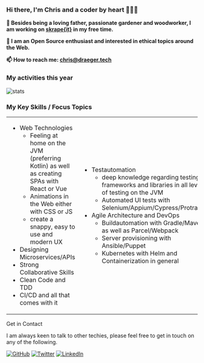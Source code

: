 ### Hi there, I'm Chris and a coder by heart 👋👨‍💻

**🔭 Besides being a loving father, passionate gardener and woodworker, I am working on [skrape{it}](https://docs.skrape.it/docs/) in my free time.**

**🔑 I am an Open Source enthusiast and interested in ethical topics around the Web.**

**📫 How to reach me: chris@draeger.tech**

### My activities this year
![stats](https://github-readme-stats.vercel.app/api?username=christian-draeger&show_icons=true)

### My Key Skills / Focus Topics
  
<table>
  <tr>
    <td style="border:0">
      <ul>
        <li>Web Technologies
          <ul>
            <li>Feeling at home on the JVM (preferring Kotlin) as well as creating SPAs with React or Vue</li>
            <li>Animations in the Web either with CSS or JS</li>
            <li>create a snappy, easy to use and modern UX</li>
          </ul>
        </li>
        <li>Designing Microservices/APIs</li>
        <li>Strong Collaborative Skills</li>
        <li>Clean Code and TDD</li>
        <li>CI/CD and all that comes with it</li>
      </ul>
    </td>
    <td style="border:0">
      <ul>
        <li>Testautomation
          <ul>
            <li>deep knowledge regarding testing frameworks and libraries in all levels of testing on the JVM</li>
            <li>Automated UI tests with Selenium/Appium/Cypress/Protractor</li>
          </ul>
        </li>
        <li>Agile Architecture and DevOps
          <ul>
            <li>Buildautomation with Gradle/Maven as well as Parcel/Webpack</li>
            <li>Server provisioning with Ansible/Puppet</li>
            <li>Kubernetes with Helm and Containerization in general</li>
          </ul>
        </li>
      </ul>
    </td>
  </tr>
</table

### Get in Contact

I am always keen to talk to other techies,
please feel free to get in touch on any of the following.

[![GitHub](https://img.shields.io/github/followers/christian-draeger.svg?label=GitHub&style=social)](https://github.com/christian-draeger)
[![Twitter](https://img.shields.io/twitter/follow/JvmDefault?label=Twitter&style=social)](https://twitter.com/JvmDefault)
[![LinkedIn](https://img.shields.io/badge/LinkedIn--_.svg?style=social&logo=linkedin)](https://www.linkedin.com/in/christian-draeger)
